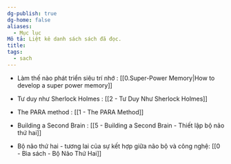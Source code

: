 ```yaml
---
dg-publish: true
dg-home: false
aliases:
  - Mục lục
Mô tả: Liệt kê danh sách sách đã đọc.
title: 
tags:
  - sach
---
```

- Làm thế nào phát triển siêu trí nhớ : [[0.Super-Power Memory|How to develop a super power memory]]

- Tư duy như Sherlock Holmes : [[2 - Tư Duy Như Sherlock Holmes]]

- The PARA method : [[1 - The PARA Method]]

- Building a Second Brain : [[5 - Building a Second Brain - Thiết lập bộ não thứ hai]]

- Bộ não thứ hai - tương lai của sự kết hợp giữa não bộ và công nghệ: [[0 - Bìa sách - Bộ Não Thứ Hai]]